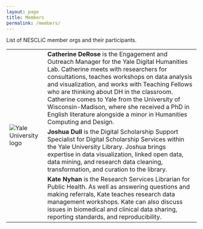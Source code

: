 ```yaml
---
layout: page
title: Members
permalink: /members/
---
```

List of NESCLiC member orgs and their participants.


<table>
  <tr><td rowspan="3" width="20%"><img src="/home/images/yale.png" alt="Yale University logo"></td>
    <td><b>Catherine DeRose</b> is the Engagement and Outreach Manager for the Yale Digital Humanities Lab. Catherine meets with researchers for consultations, teaches workshops on data analysis and visualization, and works with Teaching Fellows who are thinking about DH in the classroom. Catherine comes to Yale from the University of Wisconsin-Madison, where she received a PhD in English literature alongside a minor in Humanities Computing and Design.</td></tr>
  <tr><td><b>Joshua Dull</b> is the Digital Scholarship Support Specialist for Digital Scholarship Services within the Yale University Library. Joshua brings expertise in data visualization, linked open data, data mining, and research data cleaning, transformation, and curation to the library.</td></tr>
  <tr><td><b>Kate Nyhan</b> is the Research Services Librarian for Public Health. As well as answering questions and making referrals, Kate teaches research data management workshops. Kate can also discuss issues in biomedical and clinical data sharing, reporting standards, and reproducibility.</td></tr>
</table> 
